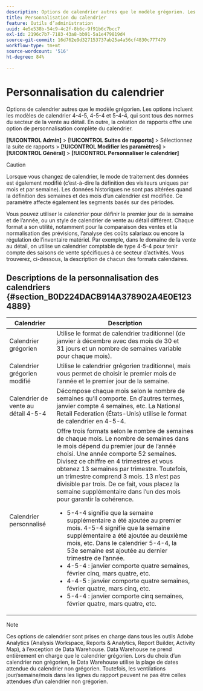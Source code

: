 ```yaml
---
description: Options de calendrier autres que le modèle grégorien. Les options incluent les modèles de calendrier 4-4-5, 4-5-4 et 5-4-4, qui sont tous des normes du secteur de la vente au détail. En outre, la création de rapports offre une option de personnalisation complète du calendrier.
title: Personnalisation du calendrier
feature: Outils d’administration
uuid: 4e5e538b-54c9-4c2f-8b6c-9f91b6c7bcc7
exl-id: 2196c7b7-7183-43a8-bb91-5a1e479819d4
source-git-commit: 16d762e9d327153737ab25a4a56cf4830c777479
workflow-type: tm+mt
source-wordcount: '516'
ht-degree: 84%

---
```


# Personnalisation du calendrier

Options de calendrier autres que le modèle grégorien. Les options incluent les modèles de calendrier 4-4-5, 4-5-4 et 5-4-4, qui sont tous des normes du secteur de la vente au détail. En outre, la création de rapports offre une option de personnalisation complète du calendrier.

**[!UICONTROL Admin]** > **[!UICONTROL Suites de rapports]** > Sélectionnez la suite de rapports > **[!UICONTROL Modifier les paramètres]** > **[!UICONTROL Général]** > **[!UICONTROL Personnaliser le calendrier]**

>[!CAUTION]
>
>Lorsque vous changez de calendrier, le mode de traitement des données est également modifié (c’est-à-dire la définition des visiteurs uniques par mois et par semaine). Les données historiques ne sont pas altérées quand la définition des semaines et des mois d’un calendrier est modifiée. Ce paramètre affecte également les segments basés sur des périodes.

Vous pouvez utiliser le calendrier pour définir le premier jour de la semaine et de l’année, ou un style de calendrier de vente au détail différent. Chaque format a son utilité, notamment pour la comparaison des ventes et la normalisation des prévisions, l’analyse des coûts salariaux ou encore la régulation de l’inventaire matériel. Par exemple, dans le domaine de la vente au détail, on utilise un calendrier comptable de type 4-5-4 pour tenir compte des saisons de vente spécifiques à ce secteur d’activités. Vous trouverez, ci-dessous, la description de chacun des formats calendaires.

## Descriptions de la personnalisation des calendriers {#section_B0D224DACB914A378902A4E0E1234889}

| Calendrier | Description |
|--- |--- |
| Calendrier grégorien | Utilise le format de calendrier traditionnel (de janvier à décembre avec des mois de 30 et 31 jours et un nombre de semaines variable pour chaque mois). |
| Calendrier grégorien modifié | Utilise le calendrier grégorien traditionnel, mais vous permet de choisir le premier mois de l’année et le premier jour de la semaine. |
| Calendrier de vente au détail 4-5-4 | Décompose chaque mois selon le nombre de semaines qu’il comporte. En d’autres termes, janvier compte 4 semaines, etc. La National Retail Federation (États-Unis) utilise le format de calendrier en 4-5-4. |
| Calendrier personnalisé | Offre trois formats selon le nombre de semaines de chaque mois. Le nombre de semaines dans le mois dépend du premier jour de l’année choisi.  Une année comporte 52 semaines. Divisez ce chiffre en 4 trimestres et vous obtenez 13 semaines par trimestre. Toutefois, un trimestre comprend 3 mois. 13 n’est pas divisible par trois. De ce fait, vous placez la semaine supplémentaire dans l’un des mois pour garantir la cohérence.<ul><li>5-4-4 signifie que la semaine supplémentaire a été ajoutée au premier mois. 4-5-4 signifie que la semaine supplémentaire a été ajoutée au deuxième mois, etc. Dans le calendrier 5-4-4, la 53e semaine est ajoutée au dernier trimestre de l’année.</li><li>4-5-4 : janvier comporte quatre semaines, février cinq, mars quatre, etc.</li><li>4-4-5 : janvier comporte quatre semaines, février quatre, mars cinq, etc.</li><li>5-4-4 : janvier comporte cinq semaines, février quatre, mars quatre, etc.</li></ul> |

>[!NOTE]
>Ces options de calendrier sont prises en charge dans tous les outils Adobe Analytics (Analysis Workspace, Reports &amp; Analytics, Report Builder, Activity Map), à l’exception de Data Warehouse. Data Warehouse ne prend entièrement en charge que le calendrier grégorien. Lors du choix d’un calendrier non grégorien, le Data Warehouse utilise la plage de dates attendue du calendrier non grégorien. Toutefois, les ventilations jour/semaine/mois dans les lignes du rapport peuvent ne pas être celles attendues d’un calendrier non grégorien.
